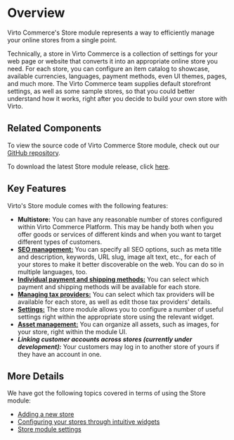 ﻿# Overview
Virto Commerce's Store module represents a way to efficiently manage your online stores from a single point.

Technically, a store in Virto Commerce is a collection of settings for your web page or website that converts it into an appropriate online store you need. For each store, you can configure an item catalog to showcase, available currencies, languages, payment methods, even UI themes, pages, and much more. The Virto Commerce team supplies default storefront settings, as well as some sample stores, so that you could better understand how it works, right after you decide to build your own store with Virto.

## Related Components

To view the source code of Virto Commerce Store module, check out our  [GitHub repository](https://github.com/VirtoCommerce/vc-module-store).

To download the latest Store module release, click [here](https://github.com/VirtoCommerce/vc-module-store/releases).

## Key Features
Virto's Store module comes with the following features:

+ **Multistore:** You can have any reasonable number of stores configured within Virto Commerce Platform. This may be handy both when you offer goods or services of different kinds and when you want to target different types of customers.
+ [**SEO management:**](configuring-store.md#SEO) You can specify all SEO options, such as meta title and description, keywords, URL slug, image alt text, etc., for each of your stores to make it better discoverable on the web. You can do so in multiple languages, too. 
+ [**Individual payment and shipping methods:**](configuring-store.md#shipping-and-payment-methods) You can select which payment and shipping methods will be available for each store.
+ [**Managing tax providers:**](configuring-store.md#tax-providers) You can select which tax providers will be available for each store, as well as edit those tax providers' details.
+ [**Settings:**](configuring-store.md#settings) The store module allows you to configure a number of useful settings right within the appropriate store using the relevant widget.  
+ [**Asset management:**](configuring-store.md#assets) You can organize all assets, such as images, for your store, right within the module UI.
+ ***Linking customer accounts across stores (currently under development):*** Your customers may log in to another store of yours if they have an account in one.

## More Details
We have got the following topics covered in terms of using the Store module:

+ [Adding a new store](adding-new-store.md)
+ [Configuring your stores through intuitive widgets](configuring-store.md)
+ [Store module settings](settings.md)


